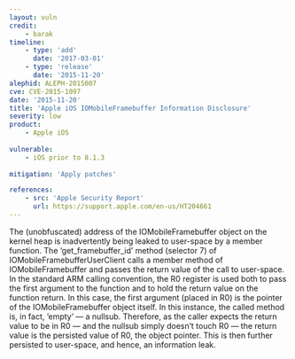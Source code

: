 ```yaml
---
layout: vuln
credit: 
    - barak
timeline:
    - type: 'add'
      date: '2017-03-01'
    - type: 'release'
      date: '2015-11-20' 
alephid: ALEPH-2015007
cve: CVE-2015-1097
date: '2015-11-20'
title: 'Apple iOS IOMobileFramebuffer Information Disclosure'
severity: low
product:
    - Apple iOS
    
vulnerable:
    - iOS prior to 8.1.3 
    
mitigation: 'Apply patches'

references:
    - src: 'Apple Security Report'
      url: https://support.apple.com/en-us/HT204661
---
```

The (unobfuscated) address of the IOMobileFramebuffer object on the kernel heap is inadvertently being leaked to user-space by a member function. The ‘get_framebuffer_id’ method (selector 7) of IOMobileFramebufferUserClient calls a member method of IOMobileFramebuffer and passes the return value of the call to user-space. In the standard ARM calling convention, the R0 register is used both to pass the first argument to the function and to hold the return value on the function return. In this case, the first argument (placed in R0) is the pointer of the IOMobileFramebuffer object itself. In this instance, the called method is, in fact, ’empty’ — a nullsub. Therefore, as the caller expects the return value to be in R0 — and the nullsub simply doesn’t touch R0 — the return value is the persisted value of R0, the object pointer. This is then further persisted to user-space, and hence, an information leak.
